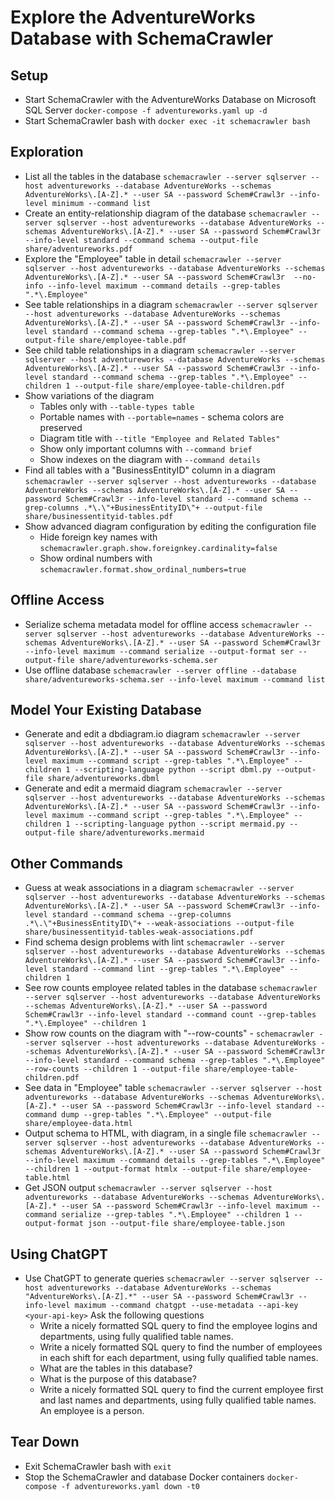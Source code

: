 # Explore the AdventureWorks Database with SchemaCrawler

## Setup

- Start SchemaCrawler with the AdventureWorks Database on Microsoft SQL Server
  `docker-compose -f adventureworks.yaml up -d`
- Start SchemaCrawler bash with
  `docker exec -it schemacrawler bash`


## Exploration

- List all the tables in the database
  `schemacrawler --server sqlserver --host adventureworks --database AdventureWorks --schemas AdventureWorks\.[A-Z].* --user SA --password Schem#Crawl3r --info-level minimum --command list`
- Create an entity-relationship diagram of the database
  `schemacrawler --server sqlserver --host adventureworks --database AdventureWorks --schemas AdventureWorks\.[A-Z].* --user SA --password Schem#Crawl3r --info-level standard --command schema --output-file share/adventureworks.pdf`
- Explore the "Employee" table in detail
  `schemacrawler --server sqlserver --host adventureworks --database AdventureWorks --schemas AdventureWorks\.[A-Z].* --user SA --password Schem#Crawl3r  --no-info --info-level maximum --command details --grep-tables ".*\.Employee"`
- See table relationships in a diagram
  `schemacrawler --server sqlserver --host adventureworks --database AdventureWorks --schemas AdventureWorks\.[A-Z].* --user SA --password Schem#Crawl3r --info-level standard --command schema --grep-tables ".*\.Employee" --output-file share/employee-table.pdf`
- See child table relationships in a diagram
  `schemacrawler --server sqlserver --host adventureworks --database AdventureWorks --schemas AdventureWorks\.[A-Z].* --user SA --password Schem#Crawl3r --info-level standard --command schema --grep-tables ".*\.Employee" --children 1 --output-file share/employee-table-children.pdf`
- Show variations of the diagram
  - Tables only with `--table-types table`
  - Portable names with `--portable=names` - schema colors are preserved
  - Diagram title with `--title "Employee and Related Tables"`
  - Show only important columns with `--command brief`
  - Show indexes on the diagram with `--command details`
- Find all tables with a "BusinessEntityID" column in a diagram
  `schemacrawler --server sqlserver --host adventureworks --database AdventureWorks --schemas AdventureWorks\.[A-Z].* --user SA --password Schem#Crawl3r --info-level standard --command schema --grep-columns .*\.\"+BusinessEntityID\"+ --output-file share/businessentityid-tables.pdf`
- Show advanced diagram configuration by editing the configuration file
  - Hide foreign key names with `schemacrawler.graph.show.foreignkey.cardinality=false`
  - Show ordinal numbers with `schemacrawler.format.show_ordinal_numbers=true`


## Offline Access

- Serialize schema metadata model for offline access
  `schemacrawler --server sqlserver --host adventureworks --database AdventureWorks --schemas AdventureWorks\.[A-Z].* --user SA --password Schem#Crawl3r --info-level maximum --command serialize --output-format ser --output-file share/adventureworks-schema.ser`
- Use offline database
  `schemacrawler --server offline --database share/adventureworks-schema.ser --info-level maximum --command list`


## Model Your Existing Database

- Generate and edit a dbdiagram.io diagram
  `schemacrawler --server sqlserver --host adventureworks --database AdventureWorks --schemas AdventureWorks\.[A-Z].* --user SA --password Schem#Crawl3r --info-level maximum --command script --grep-tables ".*\.Employee" --children 1 --scripting-language python --script dbml.py --output-file share/adventureworks.dbml`
- Generate and edit a mermaid diagram
  `schemacrawler --server sqlserver --host adventureworks --database AdventureWorks --schemas AdventureWorks\.[A-Z].* --user SA --password Schem#Crawl3r --info-level maximum --command script --grep-tables ".*\.Employee" --children 1 --scripting-language python --script mermaid.py --output-file share/adventureworks.mermaid`


## Other Commands

- Guess at weak associations in a diagram
  `schemacrawler --server sqlserver --host adventureworks --database AdventureWorks --schemas AdventureWorks\.[A-Z].* --user SA --password Schem#Crawl3r --info-level standard --command schema --grep-columns .*\.\"+BusinessEntityID\"+ --weak-associations --output-file share/businessentityid-tables-weak-associations.pdf`
- Find schema design problems with lint
  `schemacrawler --server sqlserver --host adventureworks --database AdventureWorks --schemas AdventureWorks\.[A-Z].* --user SA --password Schem#Crawl3r --info-level standard --command lint --grep-tables ".*\.Employee" --children 1`
- See row counts employee related tables in the database
  `schemacrawler --server sqlserver --host adventureworks --database AdventureWorks --schemas AdventureWorks\.[A-Z].* --user SA --password Schem#Crawl3r --info-level standard --command count --grep-tables ".*\.Employee" --children 1`
- Show row counts on the diagram with "--row-counts" - `schemacrawler --server sqlserver --host adventureworks --database AdventureWorks --schemas AdventureWorks\.[A-Z].* --user SA --password Schem#Crawl3r --info-level standard --command schema --grep-tables ".*\.Employee" --row-counts --children 1 --output-file share/employee-table-children.pdf`
- See data in "Employee" table
  `schemacrawler --server sqlserver --host adventureworks --database AdventureWorks --schemas AdventureWorks\.[A-Z].* --user SA --password Schem#Crawl3r --info-level standard --command dump --grep-tables ".*\.Employee" --output-file share/employee-data.html`
- Output schema to HTML, with diagram, in a single file
  `schemacrawler --server sqlserver --host adventureworks --database AdventureWorks --schemas AdventureWorks\.[A-Z].* --user SA --password Schem#Crawl3r --info-level maximum --command details --grep-tables ".*\.Employee" --children 1 --output-format htmlx --output-file share/employee-table.html`
- Get JSON output
  `schemacrawler --server sqlserver --host adventureworks --database AdventureWorks --schemas AdventureWorks\.[A-Z].* --user SA --password Schem#Crawl3r --info-level maximum --command serialize --grep-tables ".*\.Employee" --children 1 --output-format json --output-file share/employee-table.json`


## Using ChatGPT

- Use ChatGPT to generate queries
  `schemacrawler --server sqlserver --host adventureworks --database AdventureWorks --schemas "AdventureWorks\.[A-Z].*" --user SA --password Schem#Crawl3r --info-level maximum --command chatgpt --use-metadata --api-key <your-api-key>`
  Ask the following questions
  - Write a nicely formatted SQL query to find the employee logins and departments, using fully qualified table names.
  - Write a nicely formatted SQL query to find the number of employees in each shift for each department, using fully qualified table names.
  - What are the tables in this database?
  - What is the purpose of this database?
  - Write a nicely formatted SQL query to find the current employee first and last names and departments, using fully qualified table names. An employee is a person.


## Tear Down

- Exit SchemaCrawler bash with
  `exit`
- Stop the SchemaCrawler and database Docker containers
  `docker-compose -f adventureworks.yaml down -t0`
